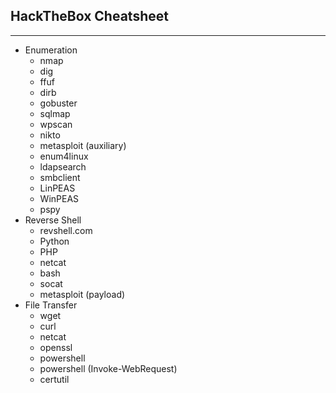 ## **HackTheBox Cheatsheet**
---
- Enumeration
  - nmap
  - dig
  - ffuf
  - dirb
  - gobuster
  - sqlmap
  - wpscan
  - nikto
  - metasploit (auxiliary)
  - enum4linux
  - ldapsearch
  - smbclient
  - LinPEAS
  - WinPEAS
  - pspy
- Reverse Shell
  - revshell.com
  - Python
  - PHP
  - netcat
  - bash
  - socat
  - metasploit (payload)
- File Transfer
  - wget
  - curl
  - netcat
  - openssl
  - powershell
  - powershell (Invoke-WebRequest)
  - certutil
